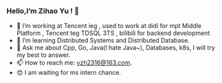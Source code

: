 ### Hello,I’m Zihao Yu ! 👋
- 🔭 I’m working at Tencent ieg , used to work at didi for mpt Middle Platform , Tencent teg TDSQL 3TS , bilibili for backend development
- 🌱 I’m learning Distributed Systems and Distributed Database.
- 💬 Ask me about Cpp, Go, Java(I hate Java~), Databases, k8s, I will try my best to answer.
- 📫 How to reach me: yzh2316@163.com.
- 😍 I am waiting for ms intern chance.

<!--
**Chovyyyyyy/Chovyyyyyy** is a ✨ _special_ ✨ repository because its `README.md` (this file) appears on your GitHub profile.

Here are some ideas to get you started:

- 🔭 I’m working at didi for mpt Middle Platform , used to work at bilibili for golang backend development and Apache ShardingSphere
- 🌱 I’m currently Distributed Systems and Distributed Database.
- 💬 Ask me about Ask me about Go, Java(I hate Java~, Databases, k8s, I will try my best to answer.
- 📫 How to reach me: yzh2316@163.com
- 😄 Actually I am learning cmu 15-445 and try to writing my own database.
- 😍 I am trying to do more leetcode.
-->
